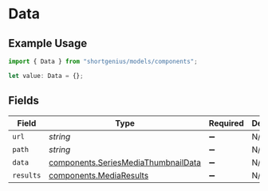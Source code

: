 # Data

## Example Usage

```typescript
import { Data } from "shortgenius/models/components";

let value: Data = {};
```

## Fields

| Field                                                                                      | Type                                                                                       | Required                                                                                   | Description                                                                                |
| ------------------------------------------------------------------------------------------ | ------------------------------------------------------------------------------------------ | ------------------------------------------------------------------------------------------ | ------------------------------------------------------------------------------------------ |
| `url`                                                                                      | *string*                                                                                   | :heavy_minus_sign:                                                                         | N/A                                                                                        |
| `path`                                                                                     | *string*                                                                                   | :heavy_minus_sign:                                                                         | N/A                                                                                        |
| `data`                                                                                     | [components.SeriesMediaThumbnailData](../../models/components/seriesmediathumbnaildata.md) | :heavy_minus_sign:                                                                         | N/A                                                                                        |
| `results`                                                                                  | [components.MediaResults](../../models/components/mediaresults.md)                         | :heavy_minus_sign:                                                                         | N/A                                                                                        |